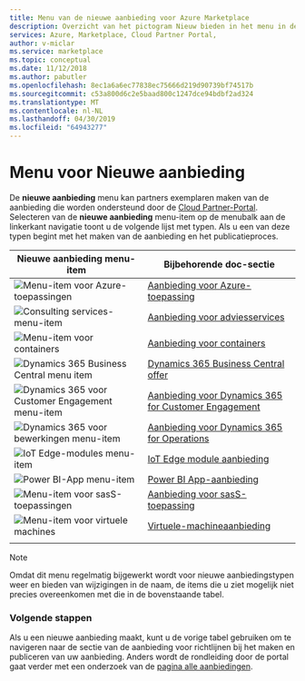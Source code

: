 ```yaml
---
title: Menu van de nieuwe aanbieding voor Azure Marketplace
description: Overzicht van het pictogram Nieuw bieden in het menu in de Cloud Partner-Portal voor Azure Marketplace.
services: Azure, Marketplace, Cloud Partner Portal,
author: v-miclar
ms.service: marketplace
ms.topic: conceptual
ms.date: 11/12/2018
ms.author: pabutler
ms.openlocfilehash: 8ec1a6a6ec77838ec75666d219d90739bf74517b
ms.sourcegitcommit: c53a800d6c2e5baad800c1247dce94bdbf2ad324
ms.translationtype: MT
ms.contentlocale: nl-NL
ms.lasthandoff: 04/30/2019
ms.locfileid: "64943277"
---
```

# <a name="new-offer-menu"></a>Menu voor Nieuwe aanbieding

De **nieuwe aanbieding** menu kan partners exemplaren maken van de aanbieding die worden ondersteund door de [Cloud Partner-Portal](https://cloudpartner.azure.com).  Selecteren van de **nieuwe aanbieding** menu-item op de menubalk aan de linkerkant navigatie toont u de volgende lijst met typen.  Als u een van deze typen begint met het maken van de aanbieding en het publicatieproces.

|    **Nieuwe aanbieding menu-item**     |     **Bijbehorende doc-sectie**                       |
|    -----------------------     |     -----------------------------                       |
| ![Menu-item voor Azure-toepassingen](./media/new-offer-menu1.png) |  [Aanbieding voor Azure-toepassing](../azure-applications/cpp-azure-app-offer.md) |
| ![Consulting services-menu-item](./media/new-offer-menu2.png) | [Aanbieding voor adviesservices](./../../cloud-partner-portal-orig/cloud-partner-portal-consulting-services-publishing-offer.md) |
| ![Menu-item voor containers](./media/new-offer-menu3.png) | [Aanbieding voor containers](./../containers/cpp-containers-offer.md) |
| ![Dynamics 365 Business Central menu item](./media/new-offer-menu4.png) | [Dynamics 365 Business Central offer](./../../cloud-partner-portal-orig/cpp-business-central-offer.md) |
| ![Dynamics 365 voor Customer Engagement menu-item](./media/new-offer-menu5.png) | [Aanbieding voor Dynamics 365 for Customer Engagement](./../../cloud-partner-portal-orig/cpp-customer-engagement-offer.md) |
| ![Dynamics 365 voor bewerkingen menu-item](./media/new-offer-menu6.png) | [Aanbieding voor Dynamics 365 for Operations](./../../cloud-partner-portal-orig/cpp-dynamics-365-operations-offer.md) |
| ![IoT Edge-modules menu-item](./media/new-offer-menu7.png) | [IoT Edge module aanbieding](./../iot-edge-module/cpp-offer-process-parts.md) |
| ![Power BI-App menu-item](./media/new-offer-pbi.png)   |  [Power BI App-aanbieding](../power-bi/cpp-power-bi-offer.md)  |
| ![ Menu-item voor sasS-toepassingen](./media/new-offer-menu8.png) | [Aanbieding voor sasS-toepassing](../saas-app/cpp-saas-offer.md) |
| ![ Menu-item voor virtuele machines](./media/new-offer-menu9.png) | [Virtuele-machineaanbieding](./../virtual-machine/cpp-virtual-machine-offer.md) |
|  |  |

> [!NOTE]
> Omdat dit menu regelmatig bijgewerkt wordt voor nieuwe aanbiedingstypen weer en bieden van wijzigingen in de naam, de items die u ziet mogelijk niet precies overeenkomen met die in de bovenstaande tabel.


### <a name="next-steps"></a>Volgende stappen

Als u een nieuwe aanbieding maakt, kunt u de vorige tabel gebruiken om te navigeren naar de sectie van de aanbieding voor richtlijnen bij het maken en publiceren van uw aanbieding.  Anders wordt de rondleiding door de portal gaat verder met een onderzoek van de [pagina alle aanbiedingen](./cpp-all-offers-page.md).

